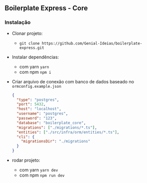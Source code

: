 ## Boilerplate Express - Core

### Instalação
- Clonar projeto:
  - ```git clone https://github.com/Genial-Ideias/boilerplate-express.git```

- Instalar dependências: 
  - com yarn ```yarn```
  - com npm ```npm i```

- Criar arquivo de conexão com banco de dados baseado no ```ormconfig.example.json```
    ```json
    {
      "type": "postgres",
      "port": 5432,
      "host": "localhost",
      "username": "postgres",
      "password": "123",
      "database": "boilerplate_core",
      "migrations": ["./migrations/*.ts"],
      "entities": ["./src/infra/orm/entities/*.ts"],
      "cli": {
        "migrationsDir": "./migrations"
      }
    }
    ```

- rodar projeto:
  - com yarn ```yarn dev```
  - com npm ```npm run dev```
